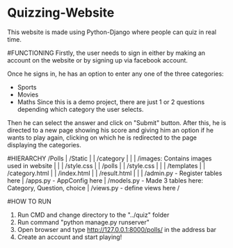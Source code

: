 # Quizzing-Website
This website is made using Python-Django where people can quiz in real time.

#FUNCTIONING
Firstly, the user needs to sign in either by making an account on the website or by signing up via facebook account.

Once he signs in, he has an option to enter any one of the three categories:
  - Sports
  - Movies
  - Maths
Since this is a demo project, there are just 1 or 2 questions depending which category the user selects.

Then he can select the answer and click on "Submit" button. After this, he is directed to a new page showing his score and giving him an option if he wants to play again, clicking on which he is redirected to the page displaying the categories.

#HIERARCHY
  /Polls
  |  /Static
  |  |  /category
  |  |  |  /images: Contains images used in website
  |  |  |  /style.css
  |  |  /polls
  |  |    /style.css
  |  |
  |  /templates
  |  |  /category.html
  |  |  /index.html
  |  |  /result.html
  |  |
  |  /admin.py  - Register tables here
  |  /apps.py   - AppConfig here
  |  /models.py - Made 3 tables here: Category, Question, choice
  |  /views.py  - define views here
  /
    
#HOW TO RUN
1. Run CMD and change directory to the "../quiz" folder
2. Run command "python manage.py runserver"
3. Open browser and type http://127.0.0.1:8000/polls/ in the address bar
4. Create an account and start playing!
